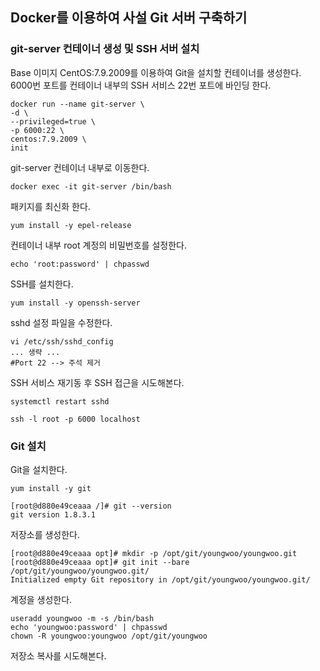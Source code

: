 ## Docker를 이용하여 사설 Git 서버 구축하기
### git-server 컨테이너 생성 및 SSH 서버 설치
Base 이미지 CentOS:7.9.2009를 이용하여 Git을 설치할 컨테이너를 생성한다.  
6000번 포트를 컨테이너 내부의 SSH 서비스 22번 포트에 바인딩 한다.
```shell
docker run --name git-server \
-d \
--privileged=true \
-p 6000:22 \
centos:7.9.2009 \
init
```
git-server 컨테이너 내부로 이동한다.
```shell
docker exec -it git-server /bin/bash
```
패키지를 최신화 한다.
```shell
yum install -y epel-release
```
컨테이너 내부 root 계정의 비밀번호를 설정한다.
```shell
echo 'root:password' | chpasswd
```
SSH를 설치한다.
```shell
yum install -y openssh-server
```
sshd 설정 파일을 수정한다.
```text
vi /etc/ssh/sshd_config
... 생략 ...
#Port 22 --> 주석 제거
```
SSH 서비스 재기동 후 SSH 접근을 시도해본다.
```shell
systemctl restart sshd
```
```shell
ssh -l root -p 6000 localhost
```
### Git 설치
Git을 설치한다.  
```shell
yum install -y git
```
```text
[root@d880e49ceaaa /]# git --version
git version 1.8.3.1
```
저장소를 생성한다.
```text
[root@d880e49ceaaa opt]# mkdir -p /opt/git/youngwoo/youngwoo.git
[root@d880e49ceaaa opt]# git init --bare /opt/git/youngwoo/youngwoo.git/
Initialized empty Git repository in /opt/git/youngwoo/youngwoo.git/
```
계정을 생성한다.
```text
useradd youngwoo -m -s /bin/bash
echo 'youngwoo:password' | chpasswd
chown -R youngwoo:youngwoo /opt/git/youngwoo
```
저장소 복사를 시도해본다.
```text

```